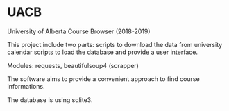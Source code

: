 # UACB
University of Alberta Course Browser (2018-2019)

This project include two parts: scripts to download the data from university calendar 
                                scripts to load the database and provide a user interface.

Modules: requests, beautifulsoup4 (scrapper)

The software aims to provide a convenient approach to find course informations.

The database is using sqlite3. 
